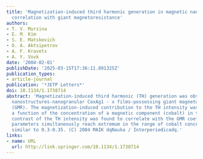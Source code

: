 ```yaml
---
title: 'Magnetization-induced third harmonic generation in magnetic nanogranular films:
  correlation with giant magnetoresistance'
authors:
- T. V. Murzina
- E. M. Kim
- S. E. Matskevich
- O. A. Aktsipetrov
- A. F. Kravets
- A. Y. Vovk
date: '2004-02-01'
publishDate: '2025-03-15T17:36:11.891325Z'
publication_types:
- article-journal
publication: '*JETP Letters*'
doi: 10.1134/1.1738714
abstract: 'Magnetization-induced third harmonic (TH) generation was observed in magnetic
  nanostructures-nanogranular CoxAg1 - x films-possessing giant magnetoresistance
  (GMR). The magnetization-induced contribution to the TH intensity was studied as
  a function of the concentration of a magnetic component (cobalt) in the films. Magnetic
  contrast of the TH intensity was found to correlate with the GMR coefficient: both
  parameters simultaneously reach extremum in the range of cobalt concentrations x
  similar to 0.3-0.35. (C) 2004 MAIK dqNauka / Interperiodicadq.'
links:
- name: URL
  url: http://link.springer.com/10.1134/1.1738714
---
```

